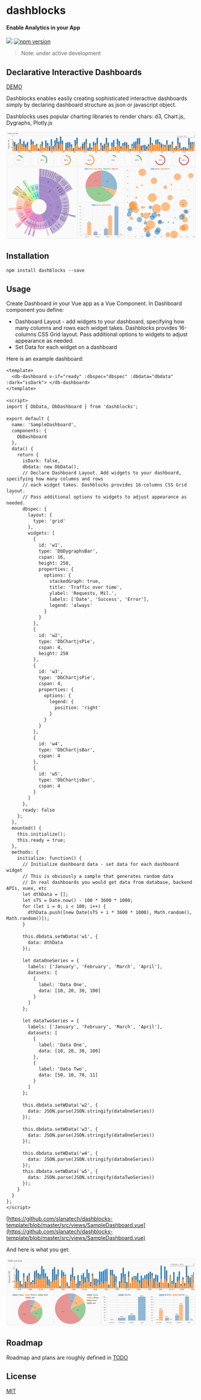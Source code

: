 # dashblocks

#### Enable Analytics in your App 

![](https://img.shields.io/badge/vue-2.x-brightgreen.svg)
[![npm version](https://badge.fury.io/js/dashblocks.svg)](https://badge.fury.io/js/dashblocks)

> Note: under active development


## Declarative Interactive Dashboards 

[DEMO](https://slanatech.github.io/dashblocks)

Dashblocks enables easily creating sophisticated interactive dashboards simply by declaring dashboard structure as json or javascript object.

Dashblocks uses popular charting libraries to render chars: d3, Chart.js, Dygraphs, Plotly.js


![dashboard](screenshots/dashboard.png?raw=true)




## Installation 

```
npm install dashblocks --save
```


## Usage 

Create Dashboard in your Vue app as a Vue Component. In Dashboard component you define: 
* Dashboard Layout - add widgets to your dashboard, specifying how many columns and rows
  each widget takes. Dashblocks provides 16-columns CSS Grid layout. Pass additional options to widgets to adjust appearance as needed.
* Set Data for each widget on a dashboard 

Here is an example dashboard:



```vue
<template>
  <db-dashboard v-if="ready" :dbspec="dbspec" :dbdata="dbdata" :dark="isDark"> </db-dashboard>
</template>

<script>
import { DbData, DbDashboard } from 'dashblocks';

export default {
  name: 'SampleDashboard',
  components: {
    DbDashboard
  },
  data() {
    return {
      isDark: false,
      dbdata: new DbData(),
      // Declare Dashboard Layout. Add widgets to your dashboard, specifying how many columns and rows
      // each widget takes. Dashblocks provides 16-columns CSS Grid layout.
      // Pass additional options to widgets to adjust appearance as needed.
      dbspec: {
        layout: {
          type: 'grid'
        },
        widgets: [
          {
            id: 'w1',
            type: 'DbDygraphsBar',
            cspan: 16,
            height: 250,
            properties: {
              options: {
                stackedGraph: true,
                title: 'Traffic over time',
                ylabel: 'Requests, Mil.',
                labels: ['Date', 'Success', 'Error'],
                legend: 'always'
              }
            }
          },
          {
            id: 'w2',
            type: 'DbChartjsPie',
            cspan: 4,
            height: 250
          },
          {
            id: 'w3',
            type: 'DbChartjsPie',
            cspan: 4,
            properties: {
              options: {
                legend: {
                  position: 'right'
                }
              }
            }
          },
          {
            id: 'w4',
            type: 'DbChartjsBar',
            cspan: 4
          },
          {
            id: 'w5',
            type: 'DbChartjsBar',
            cspan: 4
          }
        ]
      },
      ready: false
    };
  },
  mounted() {
    this.initialize();
    this.ready = true;
  },
  methods: {
    initialize: function() {
      // Initialize dashboard data - set data for each dashboard widget
      // This is obviously a sample that generates random data
      // In real dashboards you would get data from database, backend APIs, vuex, etc
      let dthData = [];
      let sTS = Date.now() - 100 * 3600 * 1000;
      for (let i = 0; i < 100; i++) {
        dthData.push([new Date(sTS + i * 3600 * 1000), Math.random(), Math.random()]);
      }

      this.dbdata.setWData('w1', {
        data: dthData
      });

      let dataOneSeries = {
        labels: ['January', 'February', 'March', 'April'],
        datasets: [
          {
            label: 'Data One',
            data: [10, 20, 30, 100]
          }
        ]
      };

      let dataTwoSeries = {
        labels: ['January', 'February', 'March', 'April'],
        datasets: [
          {
            label: 'Data One',
            data: [10, 20, 30, 100]
          },
          {
            label: 'Data Two',
            data: [50, 10, 70, 11]
          }
        ]
      };

      this.dbdata.setWData('w2', {
        data: JSON.parse(JSON.stringify(dataOneSeries))
      });

      this.dbdata.setWData('w3', {
        data: JSON.parse(JSON.stringify(dataOneSeries))
      });

      this.dbdata.setWData('w4', {
        data: JSON.parse(JSON.stringify(dataOneSeries))
      });
      this.dbdata.setWData('w5', {
        data: JSON.parse(JSON.stringify(dataTwoSeries))
      });
    }
  }
};
</script>
```

[https://github.com/slanatech/dashblocks-template/blob/master/src/views/SampleDashboard.vue](https://github.com/slanatech/dashblocks-template/blob/master/src/views/SampleDashboard.vue) 

And here is what you get:

![sample](screenshots/sample_dashboard.png?raw=true)
 

## Roadmap 

Roadmap and plans are roughly defined in [TODO](TODO.md)  

## License
 
[MIT](LICENSE)
